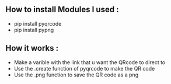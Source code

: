 ## How to install Modules I used :

- pip install pyqrcode
- pip install pypng

## How it works :

- Make a varible with the link that u want the QRcode to direct to
- Use the .create function of pyqrcode to make the QR code
- Use the .png function to save the QR code as a png
